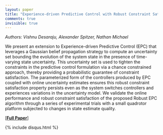 ```yaml
---
layout: paper
title: "Experience-driven Predictive Control with Robust Constraint Satisfaction under Time-Varying State Uncertainty"
comments: true
invisible: true
---
```


<p class="text-left"><i>Authors: Vishnu Desaraju, Alexander Spitzer, Nathan Michael</i></p>

We present an extension to Experience-driven Predictive Control (EPC) that leverages a Gaussian belief propagation strategy to compute an uncertainty set bounding the evolution of the system state in the presence of time-varying state uncertainty. This uncertainty set is used to tighten the constraints in the predictive control formulation via a chance constrained approach, thereby providing a probabilistic guarantee of constraint satisfaction. The parameterized form of the controllers produced by EPC coupled with online uncertainty estimates ensures this robust constraint satisfaction property persists even as the system switches controllers and experiences variations in the uncertainty model. We validate the online performance and robust constraint satisfaction of the proposed Robust EPC algorithm through a series of experimental trials with a small quadrotor platform subjected to changes in state estimate quality.

[<b><a href="https://storage.googleapis.com/rss2017-papers/30.pdf">Full Paper</a></b>]

{% include disqus.html %}